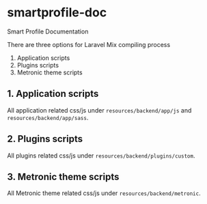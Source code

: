 # smartprofile-doc
Smart Profile Documentation

There are three options for Laravel Mix compiling process

1. Application scripts
2. Plugins scripts
3. Metronic theme scripts

## 1. Application scripts

All application related css/js under `resources/backend/app/js` and `resources/backend/app/sass`.

## 2. Plugins scripts

All plugins related css/js under `resources/backend/plugins/custom`.

## 3. Metronic theme scripts

All Metronic theme related css/js under `resources/backend/metronic`.









